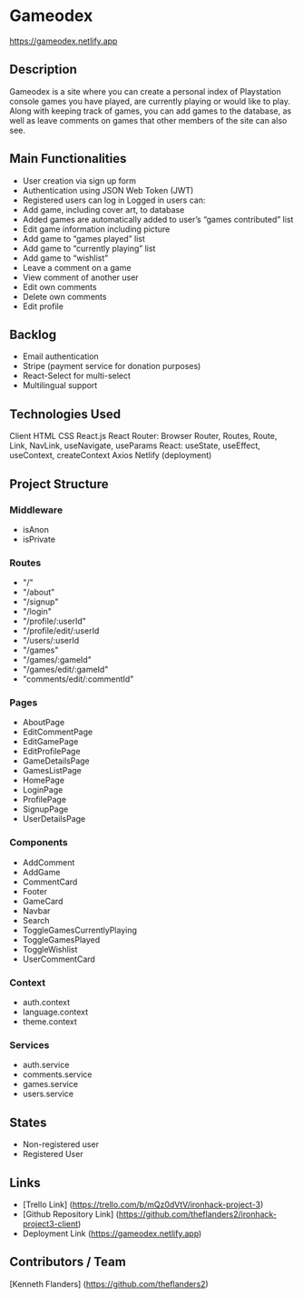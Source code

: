 # Gameodex

https://gameodex.netlify.app

## Description
Gameodex is a site where you can create a personal index of Playstation console games you have played, are currently playing or would like to play. Along with keeping track of games, you can add games to the database, as well as leave comments on games that other members of the site can also see.

## Main Functionalities
- User creation via sign up form
- Authentication using JSON Web Token (JWT)
- Registered users can log in
Logged in users can:
- Add game, including cover art, to database
- Added games are automatically added to user’s “games contributed” list
- Edit game information including picture
- Add game to “games played” list
- Add game to “currently playing” list
- Add game to “wishlist”
- Leave a comment on a game
- View comment of another user
- Edit own comments
- Delete own comments
- Edit profile

## Backlog
- Email authentication
- Stripe (payment service for donation purposes)
- React-Select for multi-select
- Multilingual support

## Technologies Used
Client
HTML
CSS
React.js
React Router: Browser Router, Routes, Route, Link, NavLink, useNavigate, useParams
React: useState, useEffect, useContext, createContext
Axios
Netlify (deployment)

## Project Structure

### Middleware
- isAnon
- isPrivate

### Routes
- "/"
- "/about"
- "/signup"
- "/login"
- "/profile/:userId"
- "/profile/edit/:userId
- "/users/:userId
- "/games"
- "/games/:gameId"
- "/games/edit/:gameId"
- "comments/edit/:commentId"

### Pages
- AboutPage
- EditCommentPage
- EditGamePage
- EditProfilePage
- GameDetailsPage
- GamesListPage
- HomePage
- LoginPage
- ProfilePage
- SignupPage
- UserDetailsPage

### Components
- AddComment
- AddGame
- CommentCard
- Footer
- GameCard
- Navbar
- Search
- ToggleGamesCurrentlyPlaying
- ToggleGamesPlayed
- ToggleWishlist
- UserCommentCard

### Context
- auth.context
- language.context
- theme.context

### Services
- auth.service
- comments.service
- games.service
- users.service

## States
- Non-registered user
- Registered User

## Links
- [Trello Link] (https://trello.com/b/mQz0dVtV/ironhack-project-3)
- [Github Repository Link] (https://github.com/theflanders2/ironhack-project3-client)
- Deployment Link (https://gameodex.netlify.app)

## Contributors / Team
[Kenneth Flanders] (https://github.com/theflanders2)